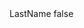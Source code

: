 <?xml version="1.0" encoding="UTF-8"?>
<CustomMetadata xmlns="http://soap.sforce.com/2006/04/metadata">
    <label>LastName</label>
    <protected>false</protected>
</CustomMetadata>
